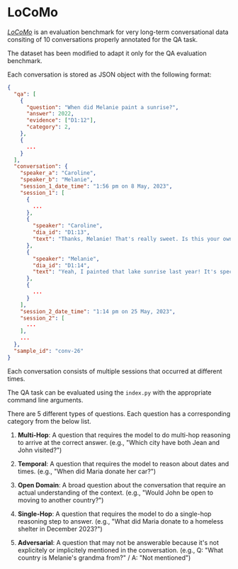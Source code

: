 # LoCoMo

[_LoCoMo_](https://github.com/snap-research/locomo) is an evaluation benchmark for very long-term conversational data consiting of 10 conversations properly annotated for the QA task.

The dataset has been modified to adapt it only for the QA evaluation benchmark.

Each conversation is stored as JSON object with the following format:

```json
{
  "qa": [
    {
      "question": "When did Melanie paint a sunrise?",
      "answer": 2022,
      "evidence": ["D1:12"],
      "category": 2,
    },
    {
      ...
    }
  ],
  "conversation": {
    "speaker_a": "Caroline",
    "speaker_b": "Melanie",
    "session_1_date_time": "1:56 pm on 8 May, 2023",
    "session_1": [
      {
        ...
      },
      {
        "speaker": "Caroline",
        "dia_id": "D1:13",
        "text": "Thanks, Melanie! That's really sweet. Is this your own painting?"
      },
      {
        "speaker": "Melanie",
        "dia_id": "D1:14",
        "text": "Yeah, I painted that lake sunrise last year! It's special to me."
      },
      {
        ...
      }
    ],
    "session_2_date_time": "1:14 pm on 25 May, 2023",
    "session_2": [
      ...
    ],
    ...
  },
  "sample_id": "conv-26"
}
```

Each conversation consists of multiple sessions that occurred at different times.

The QA task can be evaluated using the `index.py` with the appropriate command line arguments.

There are 5 different types of questions. Each question has a corresponding category from the below list.

1) __Multi-Hop__: A question that requires the model to do multi-hop reasoning to arrive at the correct answer.
(e.g., "Which city have both Jean and John visited?")

2) __Temporal__: A question that requires the model to reason about dates and times.
(e.g., "When did Maria donate her car?")

3) __Open Domain__: A broad question about the conversation that require an actual understanding of the context.
(e.g., "Would John be open to moving to another country?")

4) __Single-Hop__: A question that requires the model to do a single-hop reasoning step to answer.
(e.g., "What did Maria donate to a homeless shelter in December 2023?")

5) __Adversarial__: A question that may not be answerable because it's not explicitely or implicitely mentioned in the conversation.
(e.g., Q: "What country is Melanie's grandma from?" / A: "Not mentioned")
